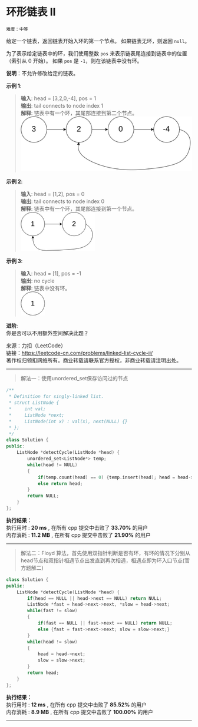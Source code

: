 # 环形链表 II #  
`难度：中等` 

给定一个链表，返回链表开始入环的第一个节点。 如果链表无环，则返回 `null`。

为了表示给定链表中的环，我们使用整数 `pos` 来表示链表尾连接到链表中的位置（索引从 0 开始）。 如果 `pos` 是 `-1`，则在该链表中没有环。

**说明**：不允许修改给定的链表。

**示例 1**:  
>**输入**: head = [3,2,0,-4], pos = 1  
>**输出**: tail connects to node index 1  
>**解释**: 链表中有一个环，其尾部连接到第二个节点。  
!["示例图1"](./pic/circularlinkedlist.png "环形链表")

**示例 2**:  
>**输入**: head = [1,2], pos = 0  
>**输出**: tail connects to node index 0  
>**解释**: 链表中有一个环，其尾部连接到第一个节点。  
!["示例图2"](./pic/circularlinkedlist_test2.png "环形链表")

**示例 3**:  
>**输入**: head = [1], pos = -1  
>**输出**: no cycle  
>**解释**: 链表中没有环。  
!["示例图3"](./pic/circularlinkedlist_test3.png "普通链表")

**进阶**:  
你是否可以不用额外空间解决此题？  

来源：力扣（LeetCode）  
链接：https://leetcode-cn.com/problems/linked-list-cycle-ii/  
著作权归领扣网络所有。商业转载请联系官方授权，非商业转载请注明出处。  

---  
>解法一：使用unordered_set保存访问过的节点  

```C++  
/**
 * Definition for singly-linked list.
 * struct ListNode {
 *     int val;
 *     ListNode *next;
 *     ListNode(int x) : val(x), next(NULL) {}
 * };
 */
class Solution {
public:
    ListNode *detectCycle(ListNode *head) {
        unordered_set<ListNode*> temp;
        while(head != NULL)
        {
            if(temp.count(head) == 0) {temp.insert(head); head = head->next;}
            else return head;
        }
        return NULL;
    }
};
```  

**执行结果：**  
执行用时 : **20 ms** , 在所有 cpp 提交中击败了 **33.70%** 的用户  
内存消耗 : **11.2 MB** , 在所有 cpp 提交中击败了 **21.90%** 的用户  

---  
>解法二：Floyd 算法，首先使用双指针判断是否有环，有环的情况下分别从head节点和双指针相遇节点出发直到再次相遇，相遇点即为环入口节点(官方题解二)  

```C++  
class Solution {
public:
    ListNode *detectCycle(ListNode *head) {
        if(head == NULL || head->next == NULL) return NULL;
        ListNode *fast = head->next->next, *slow = head->next;
        while(fast != slow)
        {
            if(fast == NULL || fast->next == NULL) return NULL;
            else {fast = fast->next->next; slow = slow->next;}
        }
        while(head != slow)
        {
            head = head->next;
            slow = slow->next;
        }
        return head;
    }
};
```  

**执行结果：**  
执行用时 : **12 ms** , 在所有 cpp 提交中击败了 **85.52%** 的用户  
内存消耗 : **8.9 MB** , 在所有 cpp 提交中击败了 **100.00%** 的用户  

---  